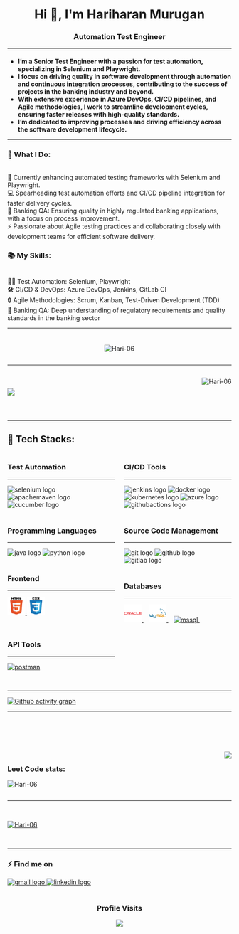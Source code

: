 <h1 align="center">Hi 👋, I'm Hariharan Murugan</h1>
<h3 align="center">Automation Test Engineer</h3>


<hr>
<h4 align="left">
<ul>
<li>I’m a Senior Test Engineer with a passion for test automation, specializing in Selenium and Playwright.</li>
<li>I focus on driving quality in software development through automation and continuous integration processes, contributing to the success of projects in the banking industry and beyond.</li>
<li>With extensive experience in Azure DevOps, CI/CD pipelines, and Agile methodologies, I work to streamline development cycles, ensuring faster releases with high-quality standards.</li>
<li>I’m dedicated to improving processes and driving efficiency across the software development lifecycle.</li>
</ul>
<hr>

### 🚀 What I Do:
<br>🌱 Currently enhancing automated testing frameworks with Selenium and Playwright.
<br>💻 Spearheading test automation efforts and CI/CD pipeline integration for faster delivery cycles.
<br>🏦 Banking QA: Ensuring quality in highly regulated banking applications, with a focus on process improvement.
<br>⚡ Passionate about Agile testing practices and collaborating closely with development teams for efficient software delivery.

### 📚 My Skills:
<br>🧑‍💻 Test Automation: Selenium, Playwright
<br>🛠 CI/CD & DevOps: Azure DevOps, Jenkins, GitLab CI
<br>🔒 Agile Methodologies: Scrum, Kanban, Test-Driven Development (TDD)
<br>🧠 Banking QA: Deep understanding of regulatory requirements and quality standards in the banking sector

</h4><hr>



### 

<div align="center">
  <p style="display: inline-block;" align="center">
<img src="https://nirzak-streak-stats.vercel.app/?user=Hari-06&theme=default&hide_border=true" alt="Hari-06" />
    </p>
</div>

<hr>
<div style="display: flex; justify-content: space-between; align-items: center;">
  <!-- Left div -->
 <div>
    <p style="display: inline-block;">
        <img src ="https://github-contributor-stats.vercel.app/api?username=Hari-06&limit=5&hide_border=true&theme=shadow_green&combine_all_yearly_contributions=true" />
    </p>      
  </div>  

  <!-- Right div -->
  <div>
    <p style="display: inline-block; margin-bottom: 65px;">
      <img src="https://github-readme-stats.vercel.app/api?username=Hari-06&show_icons=true&include_all_commits=true&hide_border=true&count_private=true&cache_seconds=86400&theme=shadow_green" alt="Hari-06" />
    </p>
  </div>
</div>

<hr>

## 🚀 Tech Stacks:
<div style="display: flex; flex-wrap: wrap; justify-content: space-between;">
  <!-- Left Column -->

  <div style="flex: 1; padding-right: 10px;">
    <h3>Test Automation</h3>
    <hr>
    <div align="left">
     <img src="https://cdn.simpleicons.org/selenium/43B02A" height="30" alt="selenium logo"  />
      <img src="https://cdn.simpleicons.org/apachemaven/C71A36" height="30" alt="apachemaven logo"  />
      <img src="https://cdn.simpleicons.org/cucumber/23D96C" height="30" alt="cucumber logo"  />
    </div> <br>
    <h3>Programming Languages</h3>
    <hr>
    <div align="left">
      <img src="https://cdn.jsdelivr.net/gh/devicons/devicon/icons/java/java-original.svg" height="30" alt="java logo" />
      <img src="https://cdn.jsdelivr.net/gh/devicons/devicon/icons/python/python-original.svg" height="30" alt="python logo" />
    </div>
    <br>
    <h3>Frontend</h3>
    <hr>
    <p align="left">
      <a href="https://www.w3.org/html/" target="_blank" rel="noreferrer"> <img src="https://raw.githubusercontent.com/devicons/devicon/master/icons/html5/html5-original-wordmark.svg" alt="html5" width="40" height="40"/> </a>
      <a href="https://www.w3schools.com/css/" target="_blank" rel="noreferrer"> <img src="https://raw.githubusercontent.com/devicons/devicon/master/icons/css3/css3-original-wordmark.svg" alt="css3" width="40" height="40"/> </a>
    </p>
    <br>
    <h3>API Tools</h3>
    <hr>
    <p align="left">
      <a href="https://postman.com" target="_blank" rel="noreferrer"> <img src="https://www.vectorlogo.zone/logos/getpostman/getpostman-icon.svg" alt="postman" width="40" height="40"/> </a>
    </p>
    <br>
  </div>
  <!-- Right Column -->
  <div style="flex: 1; padding-left: 10px;">
    <h3>CI/CD Tools</h3>
    <hr>
    <div align="left">
      <img src="https://skillicons.dev/icons?i=jenkins" height="30" alt="jenkins logo" />
      <img src="https://cdn.jsdelivr.net/gh/devicons/devicon/icons/docker/docker-original.svg" height="30" alt="docker logo" />
      <img src="https://cdn.jsdelivr.net/gh/devicons/devicon/icons/kubernetes/kubernetes-plain.svg" height="30" alt="kubernetes logo" />
      <img src="https://cdn.jsdelivr.net/gh/devicons/devicon/icons/azure/azure-original.svg" height="30" alt="azure logo" />
      <img src="https://skillicons.dev/icons?i=githubactions" height="30" alt="githubactions logo" />
    </div><br>
    <h3>Source Code Management</h3>
    <hr>
    <div align="left">
      <img src="https://skillicons.dev/icons?i=git" height="30" alt="git logo"  />
      <img src="https://skillicons.dev/icons?i=github" height="30" alt="github logo"  />
      <img src="https://cdn.simpleicons.org/gitlab/FC6D26" height="30" alt="gitlab logo"  />
    </div><br>    
    <h3>Databases</h3>
    <hr>
    <p align="left">
      <a href="https://www.oracle.com/" target="_blank" rel="noreferrer"> <img src="https://raw.githubusercontent.com/devicons/devicon/master/icons/oracle/oracle-original.svg" alt="oracle" width="40" height="40"/> </a> &nbsp;&nbsp;
      <a href="https://www.mysql.com/" target="_blank" rel="noreferrer"> <img src="https://raw.githubusercontent.com/devicons/devicon/master/icons/mysql/mysql-original-wordmark.svg" alt="mysql" width="40" height="40"/> </a> &nbsp;&nbsp;
      <a href="https://www.microsoft.com/en-us/sql-server" target="_blank" rel="noreferrer"> <img src="https://www.svgrepo.com/show/303229/microsoft-sql-server-logo.svg" alt="mssql" width="40" height="40"/> </a> &nbsp; &nbsp;
    </p>
    <br>
  </div>
</div>
<hr>




[![Github activity graph](https://github-readme-activity-graph.vercel.app/graph?username=Hari-06&bg_color=f2f2f2&color=000000&line=008f1d&point=009e61&area=true&hide_border=true)](https://github.com/ashutosh00710/github-readme-activity-graph)

<hr>
<div style="display: flex; justify-content: space-between; align-items: center;">
  <!-- Left div -->
  <div>
    <p style="display: inline-block; margin-bottom: 65px;"> <h3>Leet Code stats:</h3>
      <img src="https://leetcard.jacoblin.cool/Hari-06?theme=light&font=Trykker" alt="Hari-06" />
    </p>
  </div>
  <!-- Right div -->
  <div>
    <p style="display: inline-block;">
        <img src ="https://github-readme-stats.vercel.app/api/top-langs/?username=Hari-06&theme=shadow_green&hide_border=true&include_all_commits=true&count_private=true&layout=compact" />
    </p>      
  </div>  
</div>
<hr><br>

<p><a href="https://github.com/ryo-ma/github-profile-trophy"><img src="https://github-profile-trophy.vercel.app/?username=Hari-06" alt="Hari-06" /></a></p>

<br><hr>

### ⚡️ Find me on

<div align="left">
  <a href="hariharan.hari6@gmail.com" target="_blank">
    <img src="https://img.shields.io/static/v1?message=Gmail&logo=gmail&label=&color=D14836&logoColor=white&labelColor=&style=for-the-badge" height="35" alt="gmail logo"  />
  </a>
  <a href="https://www.linkedin.com/in/hari1166/" target="_blank">
    <img src="https://img.shields.io/static/v1?message=LinkedIn&logo=linkedin&label=&color=0077B5&logoColor=white&labelColor=&style=for-the-badge" height="35" alt="linkedin logo"  />
  </a>
</div>

<br>
<div align="center"><h3>Profile Visits</h3>
  <img src="https://profile-counter.glitch.me/Hari-06/count.svg?"  />
</div>

###




